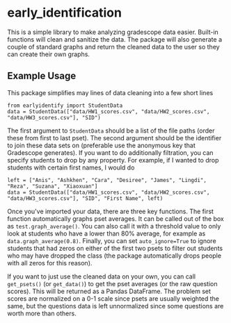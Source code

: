 # early_identification
This is a simple library to make analyzing gradescope data easier. Built-in functions will clean and sanitize the data. The package will also generate a couple of standard graphs and return the cleaned data to the user so they can create their own graphs.

## Example Usage
This package simplifies may lines of data cleaning into a few short lines
```
from earlyidentify import StudentData
data = StudentData(["data/HW1_scores.csv", "data/HW2_scores.csv", "data/HW3_scores.csv"], "SID")
```
The first argument to `StudentData` should be a list of the file paths (order these from first to last pset). The second argument should be the identifier to join these data sets on (preferable use the anonymous key that Gradescope generates). If you want to do additionally filtration, you can specify students to drop by any property. For example, if I wanted to drop students with certain first names, I would do
```
left = ["Anis", "Ashkhen", "Cara", "Desiree", "James", "Lingdi", "Reza", "Suzana", "Xiaoxuan"]
data = StudentData(["data/HW1_scores.csv", "data/HW2_scores.csv", "data/HW3_scores.csv"], "SID", "First Name", left)
```
Once you've imported your data, there are three key functions. The first function automatically graphs pset averages. It can be called out of the box as `test.graph_average()`. You can also call it with a threshold value to only look at students who have a lower than 80% average, for example as `data.graph_average(0.8)`. Finally, you can set `auto_ignore=True` to ignore students that had zeros on either of the first two psets to filter out students who may have dropped the class (the package automatically drops people with all zeros for this reason).

If you want to just use the cleaned data on your own, you can call `get_psets()` (or `get_data()`) to get the pset averages (or the raw question scores). This will be returned as a Pandas DataFrame. The problem set scores are normalized on a 0-1 scale since psets are usually weighted the same, but the questions data is left unnormalized since some questions are worth more than others.
